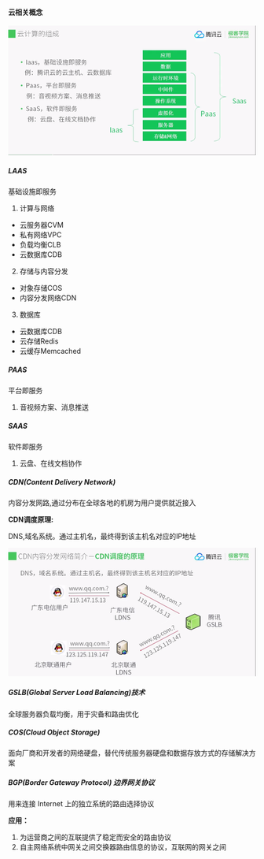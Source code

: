 #### 云相关概念

![](../image/cloud/云计算的组成.png)

##### LAAS 

基础设施即服务

1. 计算与网络
  - 云服务器CVM
  - 私有网络VPC
  - 负载均衡CLB
  - 云数据库CDB
2. 存储与内容分发
  - 对象存储COS
  - 内容分发网络CDN
3. 数据库
  - 云数据库CDB
  - 云存储Redis
  - 云缓存Memcached

##### PAAS

平台即服务
1. 音视频方案、消息推送

##### SAAS

软件即服务
1. 云盘、在线文档协作

##### CDN(Content Delivery Network)

内容分发网路,通过分布在全球各地的机房为用户提供就近接入

**CDN调度原理:**

DNS,域名系统。通过主机名，最终得到该主机名对应的IP地址

![](../image/cloud/CDN原理.png)


##### GSLB(Global Server Load Balancing)技术
全球服务器负载均衡，用于灾备和路由优化



##### COS(Cloud Object Storage)

面向厂商和开发者的网络硬盘，替代传统服务器硬盘和数据存放方式的存储解决方案

##### BGP(Border Gateway Protocol) 边界网关协议

用来连接 Internet 上的独立系统的路由选择协议

**应用：**

1. 为运营商之间的互联提供了稳定而安全的路由协议 
2. 自主网络系统中网关之间交换器路由信息的协议，互联网的网关之间